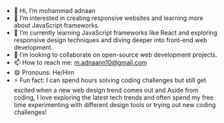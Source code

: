 - 👋 Hi, I’m  mohammad adnaan
- 👀  I’m interested in creating responsive websites and learning more about JavaScript frameworks.
- 🌱 I’m currently learning JavaScript frameworks like React and exploring responsive design techniques and diving deeper into front-end web development.
- 💞️ I’m looking to collaborate on open-source web development projects.
- 📫 How to reach me: m.adnaann10@gmail.com
- 😄 Pronouns:  He/Him
- ⚡ Fun fact:  I can spend hours solving coding challenges but still get excited when a new web design trend comes out and 
      Aside from coding, I love exploring the latest tech trends and often spend my free time experimenting with different design tools or trying out new coding challenges!


<!---
adnaann10/adnaann10 is a ✨ special ✨ repository because its `README.md` (this file) appears on your GitHub profile.
You can click the Preview link to take a look at your changes.
--->
